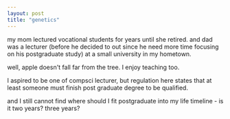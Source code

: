 ```yaml
---
layout: post
title: "genetics"
--- 
```


my mom lectured vocational students for years until she retired. and dad was a lecturer (before he decided to out since he need more time focusing on his postgraduate study) at a small university in my hometown.

well, apple doesn't fall far from the tree. I enjoy teaching too.

I aspired to be one of compsci lecturer, but regulation here states that at least someone must finish post graduate degree to be qualified.

and I still cannot find where should I fit postgraduate into my life timeline - is it two years? three years?